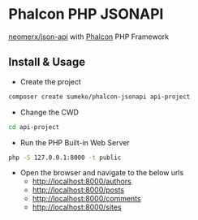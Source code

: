 # Phalcon PHP JSONAPI
[neomerx/json-api](https://github.com/neomerx/json-api) with [Phalcon](https://phalconphp.com) PHP Framework

Install & Usage
---------------
* Create the project
```bash
composer create sumeko/phalcon-jsonapi api-project
```
* Change the CWD
```bash
cd api-project
```

* Run the PHP Built-in Web Server
```bash
php -S 127.0.0.1:8000 -t public
```
* Open the browser and navigate to the below urls
  * [http://localhost:8000/authors](http://localhost:8000/authors)
  * [http://localhost:8000/posts](http://localhost:8000/posts)
  * [http://localhost:8000/comments](http://localhost:8000/comments)
  * [http://localhost:8000/sites](http://localhost:8000/sites)